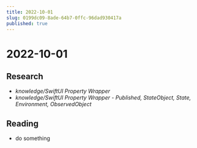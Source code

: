 ```yaml
---
title: 2022-10-01
slug: 0199dc09-8ade-64b7-0ffc-96dad930417a
published: true
---
```


# 2022-10-01

## Research

* *knowledge/SwiftUI Property Wrapper*
* *knowledge/SwiftUI Property Wrapper - Published, StateObject, State, Environment, ObservedObject*

## Reading

* do something
